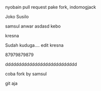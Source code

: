 nyobain pull request pake fork, indomogjack

Joko Susilo

samsul anwar asdasd kebo

kresna


Sudah kuduga.... edit kresna


87979879879

ddddddddddddddddddddddddddd

coba fork by samsul

git aja
